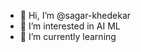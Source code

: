 - 👋 Hi, I’m @sagar-khedekar
- 👀 I’m interested in AI ML
- 🌱 I’m currently learning 
<!---
sagar-khedekar/sagar-khedekar is a ✨ special ✨ repository because its `README.md` (this file) appears on your GitHub profile.
You can click the Preview link to take a look at your changes.
--->
